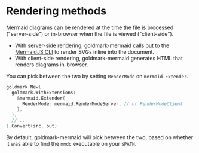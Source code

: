 # Rendering methods

Mermaid diagrams can be rendered
at the time the file is processed ("server-side")
or in-browser when the file is viewed ("client-side").

- With server-side rendering, goldmark-mermaid calls out to the
  [MermaidJS CLI](https://github.com/mermaid-js/mermaid-cli)
  to render SVGs inline into the document.
- With client-side rendering, goldmark-mermaid generates HTML that
  renders diagrams in-browser.

You can pick between the two by setting `RenderMode` on `mermaid.Extender`.

```go
goldmark.New(
  goldmark.WithExtensions(
    &mermaid.Extender{
      RenderMode: mermaid.RenderModeServer, // or RenderModeClient
    },
  ),
  // ...
).Convert(src, out)
```

By default, goldmark-mermaid will pick between the two,
based on whether it was able to find the `mmdc` executable on your `$PATH`.
